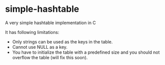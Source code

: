 simple-hashtable
================

A very simple hashtable implementation in C


It has following limitations:
* Only strings can be used as the keys in the table.
* Cannot use NULL as a key.
* You have to initialize the table with a predefined size and you should not overflow the table (will fix this soon).
